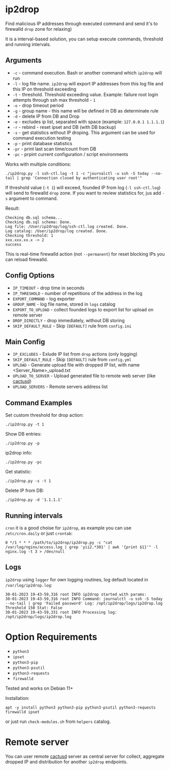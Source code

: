 # ip2drop

Find malicious IP addresses through executed command and send it's to firewalld `drop` zone for relaxing)

It is a interval-based solution, you can setup execute commands, threshold and running intervals.

## Arguments

* `-c` - command execution. Bash or another command which `ip2drop` will run
* `-l` - log file name. `ip2drop` will export IP addresses from this log file and this IP on threshold exceeding
* `-t` - threshold. Threshold exceeding value. Example: failure root login attempts through ssh max threshold - `1`
* `-o` - drop timeout period
* `-g` - group name - this name will be defined in DB as determinate rule
* `-d` - delete IP from DB and Drop
* `-e` - excludes ip list, separated with space (example: `127.0.0.1 1.1.1.1`)
* `-r` - rebind - reset ipset and DB (with DB backup)
* `-s` - get statistics without IP droping. This argument can be used for command execution testing
* `-p` - print database statistics
* `-pr` - print last scan time/count from DB
* `-pc` - prpint current configuration / script environments

Works with multiple conditions:

```
./ip2drop.py -l ssh-ctl.log -t 1 -c "journalctl -u ssh -S today --no-tail | grep 'Connection closed by authenticating user root'"
```

If threshold value (`-t 1`) will exceed, founded IP from log (`-l ssh-ctl.log`) will send to firewalld `drop` zone. 
If you want to review statistics for, jus add `-s` argument to command.

Result:

```
Checking db.sql schema...
Checking db.sql schema: Done.
Log file: /User/ip2drop/log/ssh-ctl.log created. Done.
Log catalog: /User/ip2drop/log created. Done.
Checking threshold: 1
xxx.xxx.xx.x -> 2
success
```

This is real-time firewalld action (not `--permanent`) for reset blocking IPs you can reload firewalld.

## Config Options

* `IP_TIMEOUT` - drop time in seconds
* `IP_THRESHOLD` - number of repetitions of the address in the log
* `EXPORT_COMMAND` - log exporter
* `GROUP_NAME` - log file name, stored in `logs` catalog
* `EXPORT_TO_UPLOAD` - collect founded logs to export list for upload on remote server
* `DROP_DIRECTLY` - drop immediately, without DB storing
* `SKIP_DEFAULT_RULE` - Skip `[DEFAULT]` rule from `config.ini`

## Main Config

* `IP_EXCLUDES` - Exlude IP list from `drop` actions (only logging) 
* `SKIP_DEFAULT_RULE` - Skip `[DEFAULT]` rule from `config.yml`
* `UPLOAD` - Generate upload file with dropped IP list, with name <Server_Name>_upload.txt
* `UPLOAD_TO_SERVER` - Upload generated file to remote web server (like [cactusd](https://github.com/m0zgen/cactusd))
* `UPLOAD_SERVERS` - Remote servers address list

## Command Examples

Set custom threshold for drop action:
```
./ip2drop.py -t 1
```

Show DB entries:
```
./ip2drop.py -p
```

ip2drop info:
```
./ip2drop.py -pc
```

Get statistic:
```
./ip2drop.py -s -t 1
```

Delete IP from DB:
```
./ip2drop.py -d '1.1.1.1'
```

## Running intervals

`cron` it is a good choise for `ip2drop`, as example you can use `/etc/cron.daily` or just `crontab`:

```
0 */1 * * * /path/to/ip2drop/ip2drop.py -c "cat /var/log/nginx/access.log | grep 'yii2.*301' | awk '{print $1}'" -l nginx.log -t 3 > /dev/null
```

## Logs

`ip2drop` using `logger` for own logging routines, log default located in `/var/log/ip2drop.log`:
```
30-01-2023 19-43-59,316 root INFO ip2drop started with params:
30-01-2023 19-43-59,316 root INFO Command: journalctl -u ssh -S today --no-tail | grep 'Failed password' Log: /opt/ip2drop/logs/ip2drop.log Threshold 150 Stat: False
30-01-2023 19-43-59,331 root INFO Processing log: /opt/ip2drop/logs/ip2drop.log
```

# Option Requirements

* `python3`
* `ipset`
* `python3-pip`
* `python3-psutil`
* `python3-requests`
* `firewalld`

Tested and works on Debian 11+

Installation:
```shell
apt -y install python3 python3-pip python3-psutil python3-requests firewalld ipset
```

or just run `check-modules.sh` from `helpers` catalog.

# Remote server

You can user remote [cactusd](https://github.com/m0zgen/cactusd) server as central server for collect, aggregate dropped IP and 
distribution for another `ip2drop` endpoints.